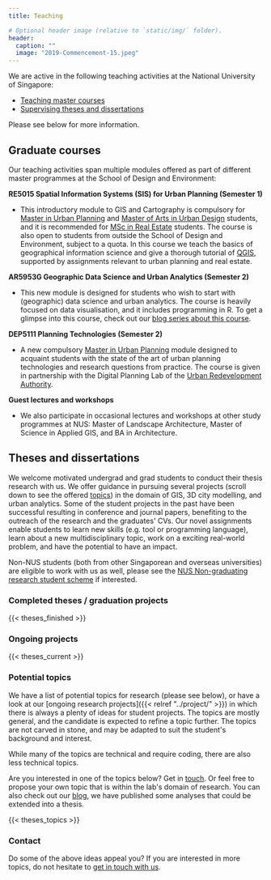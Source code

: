 ```yaml
---
title: Teaching

# Optional header image (relative to `static/img/` folder).
header:
  caption: ""
  image: "2019-Commencement-15.jpeg"
---
```


We are active in the following teaching activities at the National University of Singapore:

- [Teaching master courses](#graduate-courses)
- [Supervising theses and dissertations](#theses-and-dissertations)

Please see below for more information.

## Graduate courses

Our teaching activities span multiple modules offered as part of different master programmes at the School of Design and Environment:

**RE5015 Spatial Information Systems (SIS) for Urban Planning (Semester 1)**

- This introductory module to GIS and Cartography is compulsory for [Master in Urban Planning](http://www.sde.nus.edu.sg/arch/programmes/master-of-urban-planning/) and [Master of Arts in Urban Design](http://www.sde.nus.edu.sg/arch/programmes/master-of-arts-in-urban-design/) students, and it is recommended for [MSc in Real Estate](http://www.rst.nus.edu.sg/graduate/msc-programme.html) students.
The course is also open to students from outside the School of Design and Environment, subject to a quota.
In this course we teach the basics of geographical information science and give a thorough tutorial of [QGIS](https://www.qgis.org), supported by assignments relevant to urban planning and real estate.

**AR5953G Geographic Data Science and Urban Analytics (Semester 2)**

- This new module is designed for students who wish to start with (geographic) data science and urban analytics. 
The course is heavily focused on data visualisation, and it includes programming in R.
To get a glimpse into this course, check out our [blog series about this course](/tags/2020-teaching-series/).

**DEP5111 Planning Technologies (Semester 2)**

- A new compulsory [Master in Urban Planning](http://www.sde.nus.edu.sg/arch/programmes/master-of-urban-planning/) module designed to acquaint students with the state of the art of urban planning technologies and research questions from practice.
The course is given in partnership with the Digital Planning Lab of the [Urban Redevelopment Authority](https://www.ura.gov.sg/).

**Guest lectures and workshops**

- We also participate in occasional lectures and workshops at other study programmes at NUS: Master of Landscape Architecture, Master of Science in Applied GIS, and BA in Architecture.


## Theses and dissertations

We welcome motivated undergrad and grad students to conduct their thesis research with us.
We offer guidance in pursuing several projects (scroll down to see the offered [topics](#potential-topics)) in the domain of GIS, 3D city modelling, and urban analytics.
Some of the student projects in the past have been successful resulting in conference and journal papers, benefiting to the outreach of the research and the graduates' CVs.
Our novel assignments enable students to learn new skills (e.g. tool or programming language), learn about a new multidisciplinary topic, work on a exciting real-world problem, and have the potential to have an impact.

Non-NUS students (both from other Singaporean and overseas universities) are eligible to work with us as well, please see the [NUS Non-graduating research student scheme](http://www.nus.edu.sg/registrar/academic-information-policies/non-graduating) if interested.

### Completed theses / graduation projects

{{< theses_finished >}}

### Ongoing projects

{{< theses_current >}}

### Potential topics

We have a list of potential topics for research (please see below), or have a look at our [ongoing research projects]({{< relref "../project/" >}}) in which there is always a plenty of ideas for student projects.
The topics are mostly general, and the candidate is expected to refine a topic further.
The topics are not carved in stone, and may be adapted to suit the student's background and interest.

While many of the topics are technical and require coding, there are also less technical topics.

Are you interested in one of the topics below? Get in [touch](/openings/#contact).
Or feel free to propose your own topic that is within the lab's domain of research.
You can also check out our [blog](/post), we have published some analyses that could be extended into a thesis.

{{< theses_topics >}}

### Contact 

Do some of the above ideas appeal you?
If you are interested in more topics, do not hesitate to [get in touch with us](/openings/#contact).


